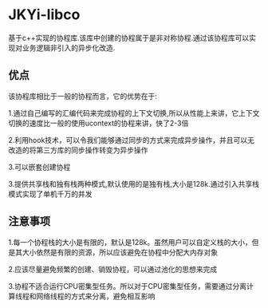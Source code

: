 # JKYi-libco
基于c++实现的协程库.该库中创建的协程属于是非对称协程.通过该协程库可以实现对业务逻辑非引入的异步化改造.


## 优点
该协程库相比于一般的协程而言，它的优势在于:

1.通过自己编写的汇编代码来完成协程的上下文切换,所以从性能上来讲，它上下文切换的速度比一般的使用ucontext的协程来讲，快了2-3倍

2.利用hook技术，可以令我们能够通过同步的方式来完成异步操作，并且可以无改造的将第三方库的同步操作转变为异步操作

3.可以嵌套创建协程

3.提供共享栈和独有栈两种模式,默认使用的是独有栈,大小是128k.通过引入共享栈模式实现了单机千万的并发

## 注意事项
1.每一个协程栈的大小是有限的，默认是128k。虽然用户可以自定义栈的大小，但是其大小依然是有限的资源，所以应该避免在协程中分配大内存对象

2.应该尽量避免频繁的创建、销毁协程，可以通过池化的思想来完成

3.协程不适合运行CPU密集型任务。所以对于CPU密集型任务，需要通过分离计算线程和网络线程的方式来分离，避免相互影响


